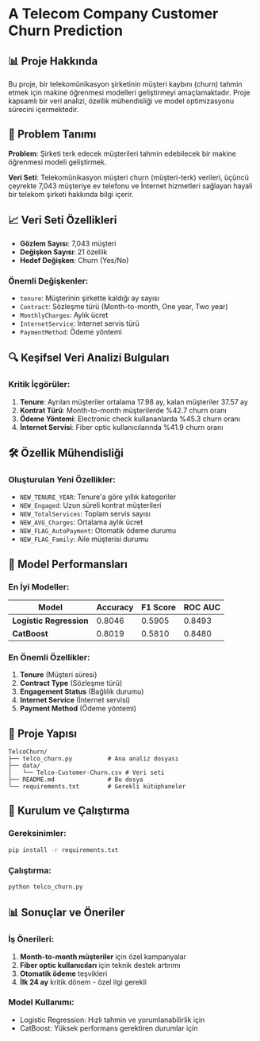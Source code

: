 # A Telecom Company Customer Churn Prediction

## 📊 Proje Hakkında

Bu proje, bir telekomünikasyon şirketinin müşteri kaybını (churn) tahmin etmek için makine öğrenmesi modelleri geliştirmeyi amaçlamaktadır. Proje kapsamlı bir veri analizi, özellik mühendisliği ve model optimizasyonu sürecini içermektedir.

## 🎯 Problem Tanımı

**Problem**: Şirketi terk edecek müşterileri tahmin edebilecek bir makine öğrenmesi modeli geliştirmek.

**Veri Seti**: Telekomünikasyon müşteri churn (müşteri-terk) verileri, üçüncü çeyrekte 7,043 müşteriye ev telefonu ve İnternet hizmetleri sağlayan hayali bir telekom şirketi hakkında bilgi içerir.

## 📈 Veri Seti Özellikleri

- **Gözlem Sayısı**: 7,043 müşteri
- **Değişken Sayısı**: 21 özellik
- **Hedef Değişken**: Churn (Yes/No)

### Önemli Değişkenler:
- `tenure`: Müşterinin şirkette kaldığı ay sayısı
- `Contract`: Sözleşme türü (Month-to-month, One year, Two year)
- `MonthlyCharges`: Aylık ücret
- `InternetService`: İnternet servis türü
- `PaymentMethod`: Ödeme yöntemi

## 🔍 Keşifsel Veri Analizi Bulguları

### Kritik İçgörüler:
1. **Tenure**: Ayrılan müşteriler ortalama 17.98 ay, kalan müşteriler 37.57 ay
2. **Kontrat Türü**: Month-to-month müşterilerde %42.7 churn oranı
3. **Ödeme Yöntemi**: Electronic check kullananlarda %45.3 churn oranı
4. **İnternet Servisi**: Fiber optic kullanıcılarında %41.9 churn oranı

## 🛠️ Özellik Mühendisliği

### Oluşturulan Yeni Özellikler:
- `NEW_TENURE_YEAR`: Tenure'a göre yıllık kategoriler
- `NEW_Engaged`: Uzun süreli kontrat müşterileri
- `NEW_TotalServices`: Toplam servis sayısı
- `NEW_AVG_Charges`: Ortalama aylık ücret
- `NEW_FLAG_AutoPayment`: Otomatik ödeme durumu
- `NEW_FLAG_Family`: Aile müşterisi durumu

## 🤖 Model Performansları

### En İyi Modeller:

| Model | Accuracy | F1 Score | ROC AUC |
|-------|----------|----------|---------|
| **Logistic Regression** | 0.8046 | 0.5905 | 0.8493 |
| **CatBoost** | 0.8019 | 0.5810 | 0.8480 |

### En Önemli Özellikler:
1. **Tenure** (Müşteri süresi)
2. **Contract Type** (Sözleşme türü)
3. **Engagement Status** (Bağlılık durumu)
4. **Internet Service** (İnternet servisi)
5. **Payment Method** (Ödeme yöntemi)

## 📁 Proje Yapısı

```
TelcoChurn/
├── telco_churn.py          # Ana analiz dosyası
├── data/
│   └── Telco-Customer-Churn.csv # Veri seti
├── README.md               # Bu dosya
└── requirements.txt        # Gerekli kütüphaneler
```

## 🚀 Kurulum ve Çalıştırma

### Gereksinimler:
```bash
pip install -r requirements.txt
```

### Çalıştırma:
```bash
python telco_churn.py
```

## 📊 Sonuçlar ve Öneriler

### İş Önerileri:
1. **Month-to-month müşteriler** için özel kampanyalar
2. **Fiber optic kullanıcıları** için teknik destek artırımı
3. **Otomatik ödeme** teşvikleri
4. **İlk 24 ay** kritik dönem - özel ilgi gerekli

### Model Kullanımı:
- Logistic Regression: Hızlı tahmin ve yorumlanabilirlik için
- CatBoost: Yüksek performans gerektiren durumlar için


